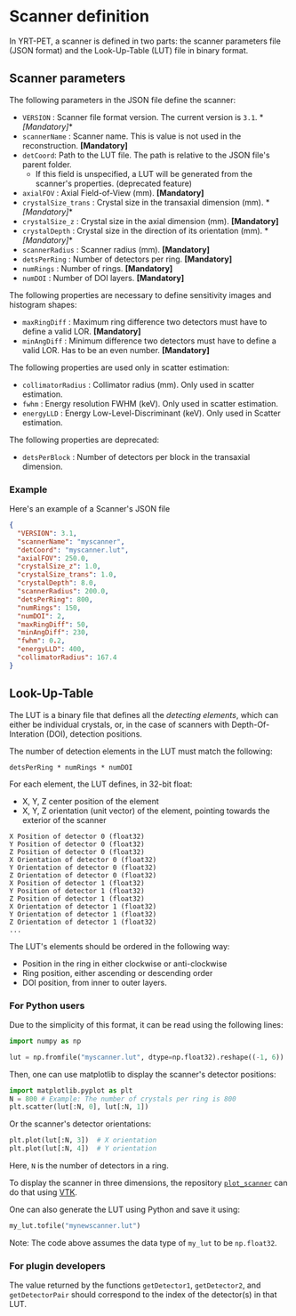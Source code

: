 # Scanner definition

In YRT-PET, a scanner is defined in two parts:
the scanner parameters file (JSON format) and the Look-Up-Table (LUT) file in
binary format.

## Scanner parameters

The following parameters in the JSON file define the scanner:

- `VERSION` : Scanner file format version. The current version is `3.1`.  *
  *\[Mandatory\]**
- `scannerName` : Scanner name. This is value is not used in the reconstruction.
  **\[Mandatory\]**
- `detCoord`: Path to the LUT file. The path is relative to the JSON file's
  parent folder.
    - If this field is unspecified, a LUT will be generated from the scanner's
      properties.
      (deprecated feature)
- `axialFOV` : Axial Field-of-View (mm).  **\[Mandatory\]**
- `crystalSize_trans` : Crystal size in the transaxial dimension (mm).  *
  *\[Mandatory\]**
- `crystalSize_z` : Crystal size in the axial dimension (mm).  **\[Mandatory\]**
- `crystalDepth` : Crystal size in the direction of its orientation (mm).  *
  *\[Mandatory\]**
- `scannerRadius` : Scanner radius (mm).  **\[Mandatory\]**
- `detsPerRing` : Number of detectors per ring.  **\[Mandatory\]**
- `numRings` : Number of rings.  **\[Mandatory\]**
- `numDOI` : Number of DOI layers. **\[Mandatory\]**

The following properties are necessary to define sensitivity images and
histogram shapes:

- `maxRingDiff` : Maximum ring difference two detectors must have to define a
  valid LOR.  **\[Mandatory\]**
- `minAngDiff` : Minimum difference two detectors must have to define a valid
  LOR. Has to be an even number. **\[Mandatory\]**

The following properties are used only in scatter estimation:

- `collimatorRadius` : Collimator radius (mm). Only used in scatter estimation.
- `fwhm` : Energy resolution FWHM (keV). Only used in scatter estimation.
- `energyLLD` : Energy Low-Level-Discriminant (keV). Only used in Scatter
  estimation.

The following properties are deprecated:

- `detsPerBlock` : Number of detectors per block in the transaxial dimension.

### Example

Here's an example of a Scanner's JSON file

```json
{
  "VERSION": 3.1,
  "scannerName": "myscanner",
  "detCoord": "myscanner.lut",
  "axialFOV": 250.0,
  "crystalSize_z": 1.0,
  "crystalSize_trans": 1.0,
  "crystalDepth": 8.0,
  "scannerRadius": 200.0,
  "detsPerRing": 800,
  "numRings": 150,
  "numDOI": 2,
  "maxRingDiff": 50,
  "minAngDiff": 230,
  "fwhm": 0.2,
  "energyLLD": 400,
  "collimatorRadius": 167.4
}
```

## Look-Up-Table

The LUT is a binary file that defines all the *detecting elements*, which can
either be
individual crystals, or, in the case of scanners with Depth-Of-Interation (DOI),
detection positions.

The number of detection elements in the LUT must match the following:

```
detsPerRing * numRings * numDOI
```

For each element, the LUT defines, in 32-bit float:

- X, Y, Z center position of the element
- X, Y, Z orientation (unit vector) of the element, pointing towards the
exterior of the scanner

```
X Position of detector 0 (float32)
Y Position of detector 0 (float32)
Z Position of detector 0 (float32)
X Orientation of detector 0 (float32)
Y Orientation of detector 0 (float32)
Z Orientation of detector 0 (float32)
X Position of detector 1 (float32)
Y Position of detector 1 (float32)
Z Position of detector 1 (float32)
X Orientation of detector 1 (float32)
Y Orientation of detector 1 (float32)
Z Orientation of detector 1 (float32)
...
```

The LUT's elements should be ordered in the following way:

- Position in the ring in either clockwise or anti-clockwise
- Ring position, either ascending or descending order
- DOI position, from inner to outer layers.

### For Python users

Due to the simplicity of this format, it can be read using the following lines:

```python
import numpy as np

lut = np.fromfile("myscanner.lut", dtype=np.float32).reshape((-1, 6))
```

Then, one can use matplotlib to display the scanner's detector positions:

```python
import matplotlib.pyplot as plt
N = 800 # Example: The number of crystals per ring is 800
plt.scatter(lut[:N, 0], lut[:N, 1])
```

Or the scanner's detector orientations:

```python
plt.plot(lut[:N, 3])  # X orientation
plt.plot(lut[:N, 4])  # Y orientation
```

Here, `N` is the number of detectors in a ring.

To display the scanner in three dimensions, the repository
[`plot_scanner`](https://github.com/yassirnajmaoui/plot_scanner)
can do that using [VTK](https://vtk.org/).

One can also generate the LUT using Python and save it using:

```python
my_lut.tofile("mynewscanner.lut")
```
Note: The code above assumes the data type of `my_lut` to be `np.float32`.

### For plugin developers

The value returned by the functions `getDetector1`, `getDetector2`,
and `getDetectorPair` should correspond to the index of the detector(s) in that
LUT.

